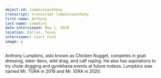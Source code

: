 ```yaml
---
object-id: lumpkinsanthony  
transcript: transcript-lumpkinsanthony  
first-name: Anthony
last-name: Lumpkins
date-interviewed: May 1, 2020
location: Dallas, Texas
interviewer: Court Fund
image: y
---
```

Anthony Lumpkins, aslo known as Chicken Nugget, competes in goat dressing, steer deco, wild drag, and calf roping. He also has aspirations to try chute dogging and gymkhana events at future rodeos. Lumpkins was named Mr. TGRA in 2019 and Mr. IGRA in 2020.   
